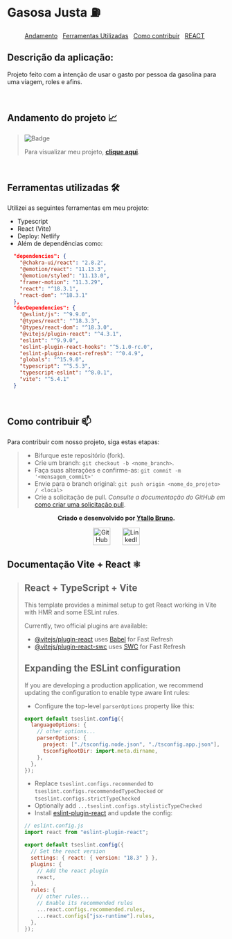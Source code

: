 # Gasosa Justa ⛽

<div id="inicio" align=center>
  <a href="#andamento">Andamento</a>&nbsp;&nbsp;
  <a href="#ferramentas">Ferramentas Utilizadas</a>&nbsp;&nbsp;
  <a href="#contribuir">Como contribuir</a>&nbsp;&nbsp;
  <a href="#react">REACT</a>&nbsp;&nbsp;
</div>

## Descrição da aplicação:

Projeto feito com a intenção de usar o gasto por pessoa da gasolina para uma viagem, roles e afins.

<br>

<h2 id="andamento">Andamento do projeto 📈</h2>

> ![Badge](https://img.shields.io/website?down_message=em%20andamento&label=STATUS&style=for-the-badge&up_message=conclu%C3%ADdo&url=https://gasosajusta.netlify.app/)
>
> Para visualizar meu projeto, <a href="https://"> **clique aqui**</a>.

<br>

<h2 id="ferramentas"> Ferramentas utilizadas 🛠️</h2>

Utilizei as seguintes ferramentas em meu projeto:

- Typescript
- React (Vite)
- Deploy: Netlify
- Além de dependências como:

```json
  "dependencies": {
    "@chakra-ui/react": "2.8.2",
    "@emotion/react": "11.13.3",
    "@emotion/styled": "11.13.0",
    "framer-motion": "11.3.29",
    "react": "^18.3.1",
    "react-dom": "^18.3.1"
  },
  "devDependencies": {
    "@eslint/js": "^9.9.0",
    "@types/react": "^18.3.3",
    "@types/react-dom": "^18.3.0",
    "@vitejs/plugin-react": "^4.3.1",
    "eslint": "^9.9.0",
    "eslint-plugin-react-hooks": "^5.1.0-rc.0",
    "eslint-plugin-react-refresh": "^0.4.9",
    "globals": "^15.9.0",
    "typescript": "^5.5.3",
    "typescript-eslint": "^8.0.1",
    "vite": "^5.4.1"
  }
```

<br>

<h2 id="contribuir">Como contribuir 📫</h2>

Para contribuir com nosso projeto, siga estas etapas:

> - Bifurque este repositório (fork).
> - Crie um branch: `git checkout -b <nome_branch>`.
> - Faça suas alterações e confirme-as: `git commit -m '<mensagem_commit>'`
> - Envie para o branch original: `git push origin <nome_do_projeto> / <local>`
> - Crie a solicitação de pull.
>   _Consulte a documentação do GitHub em_ [como criar uma solicitação pull](https://help.github.com/en/github/collaborating-with-issues-and-pull-requests/creating-a-pull-request).

<div id="autor" align="center">
  
  **Criado e desenvolvido por [Ytallo Bruno](https://www.linkedin.com/in/ytallobruno/).**
  
 <div align="center"> 
    <a href="https://github.com/ytallobruno" target="_blank"><img src="https://cdn-icons-png.flaticon.com/512/733/733553.png" height="40em" title="GitHub de Ytallo"></a>
    &nbsp;&nbsp;&nbsp;&nbsp;&nbsp;
    <a href="https://www.linkedin.com/in/ytallobruno/" target="_blank"><img src="https://cdn-icons-png.flaticon.com/512/145/145807.png" height="40em" title="LinkedIn de Ytallo"></a>
  </div>
</div>

<h2 id="react"> Documentação Vite + React ⚛️</h2>

> ## React + TypeScript + Vite
>
> This template provides a minimal setup to get React working in Vite with HMR and some ESLint rules.
>
> Currently, two official plugins are available:
>
> - [@vitejs/plugin-react](https://github.com/vitejs/vite-plugin-react/blob/main/packages/plugin-react/README.md) uses [Babel](https://babeljs.io/) for Fast Refresh
> - [@vitejs/plugin-react-swc](https://github.com/vitejs/vite-plugin-react-swc) uses [SWC](https://swc.rs/) for Fast Refresh
>
> ## Expanding the ESLint configuration
>
> If you are developing a production application, we recommend updating the configuration to enable type aware lint rules:
>
> - Configure the top-level `parserOptions` property like this:
>
> ```js
> export default tseslint.config({
>   languageOptions: {
>     // other options...
>     parserOptions: {
>       project: ["./tsconfig.node.json", "./tsconfig.app.json"],
>       tsconfigRootDir: import.meta.dirname,
>     },
>   },
> });
> ```
>
> - Replace `tseslint.configs.recommended` to `tseslint.configs.recommendedTypeChecked` or `tseslint.configs.strictTypeChecked`
> - Optionally add `...tseslint.configs.stylisticTypeChecked`
> - Install [eslint-plugin-react](https://github.com/jsx-eslint/eslint-plugin-react) and update the config:
>
> ```js
> // eslint.config.js
> import react from "eslint-plugin-react";
>
> export default tseslint.config({
>   // Set the react version
>   settings: { react: { version: "18.3" } },
>   plugins: {
>     // Add the react plugin
>     react,
>   },
>   rules: {
>     // other rules...
>     // Enable its recommended rules
>     ...react.configs.recommended.rules,
>     ...react.configs["jsx-runtime"].rules,
>   },
> });
> ```
